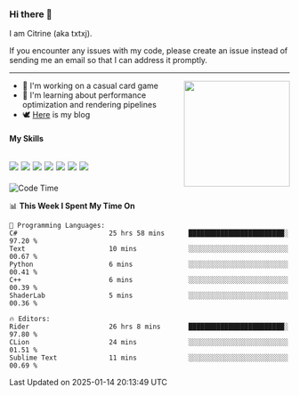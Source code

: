 ### Hi there 👋

I am Citrine (aka txtxj).

If you encounter any issues with my code, please create an issue instead of sending me an email so that I can address it promptly.

---

<img align="right" height="190" src="http://github-profile-summary-cards.vercel.app/api/cards/stats?username=txtxj&theme=vue">

- 🌱 I'm working on a casual card game
- 📖 I'm learning about performance optimization and rendering pipelines
- 🕊️ [Here](https://txtxj.top) is my blog

#### My Skills

![](https://img.shields.io/badge/Unity-000000?logo=unity&logoColor=fff)
![](https://img.shields.io/badge/C%23-239120?logo=csharp&logoColor=fff)
![](https://img.shields.io/badge/Python-3e74a2?logo=python&logoColor=fff)
![](https://img.shields.io/badge/C++-65318e?logo=cplusplus&logoColor=fff)
![](https://img.shields.io/badge/Vue-4FC08D?logo=vuedotjs&logoColor=fff)
![](https://img.shields.io/badge/Blender-f5792a?logo=blender&logoColor=fff)
![](https://img.shields.io/badge/MS%20SQL-cc2927?logo=microsoftsqlserver&logoColor=fff)
---

<!--START_SECTION:waka-->
![Code Time](http://img.shields.io/badge/Code%20Time-2%2C422%20hrs%2030%20mins-blue)

📊 **This Week I Spent My Time On** 

```text
💬 Programming Languages: 
C#                       25 hrs 58 mins      ████████████████████████░   97.20 % 
Text                     10 mins             ░░░░░░░░░░░░░░░░░░░░░░░░░   00.67 % 
Python                   6 mins              ░░░░░░░░░░░░░░░░░░░░░░░░░   00.41 % 
C++                      6 mins              ░░░░░░░░░░░░░░░░░░░░░░░░░   00.39 % 
ShaderLab                5 mins              ░░░░░░░░░░░░░░░░░░░░░░░░░   00.36 % 

🔥 Editors: 
Rider                    26 hrs 8 mins       ████████████████████████░   97.80 % 
CLion                    24 mins             ░░░░░░░░░░░░░░░░░░░░░░░░░   01.51 % 
Sublime Text             11 mins             ░░░░░░░░░░░░░░░░░░░░░░░░░   00.69 % 
```


 Last Updated on 2025-01-14 20:13:49 UTC
<!--END_SECTION:waka-->
